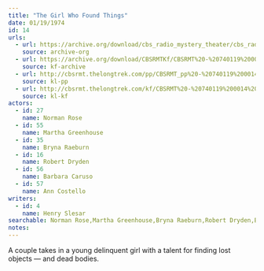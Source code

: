 ```yaml
---
title: "The Girl Who Found Things"
date: 01/19/1974
id: 14
urls: 
  - url: https://archive.org/download/cbs_radio_mystery_theater/cbs_radio_mystery_theater-0001-0050.zip/cbs_radio_mystery_theater-0001-0050%2Fcbsrmt_0014_the_girl_who_found_things.mp3
    source: archive-org
  - url: https://archive.org/download/CBSRMTKf/CBSRMT%20-%20740119%200014%20The%20Girl%20Who%20Found%20Things_kf.mp3
    source: kf-archive
  - url: http://cbsrmt.thelongtrek.com/pp/CBSRMT_pp%20-%20740119%200014%20The%20Girl%20Who%20Found%20Things.mp3
    source: kl-pp
  - url: http://cbsrmt.thelongtrek.com/kf/CBSRMT%20-%20740119%200014%20The%20Girl%20Who%20Found%20Things_kf.mp3
    source: kl-kf
actors:  
  - id: 27
    name: Norman Rose  
  - id: 55
    name: Martha Greenhouse  
  - id: 35
    name: Bryna Raeburn  
  - id: 16
    name: Robert Dryden  
  - id: 56
    name: Barbara Caruso  
  - id: 57
    name: Ann Costello
writers:  
  - id: 4
    name: Henry Slesar
searchable: Norman Rose,Martha Greenhouse,Bryna Raeburn,Robert Dryden,Barbara Caruso,Ann Costello Henry Slesar
notes:  
---
```

A couple takes in a young delinquent girl with a talent for finding lost objects — and dead bodies.